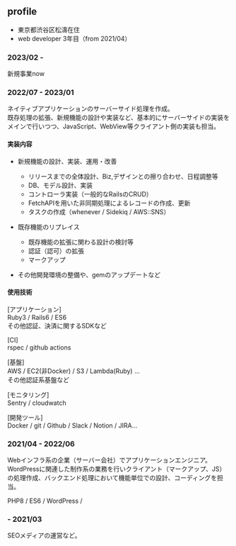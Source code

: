 ## profile

- 東京都渋谷区松濤在住
- web developer 3年目（from 2021/04）

### 2023/02 - 

新規事業now

### 2022/07 - 2023/01

ネイティブアプリケーションのサーバーサイド処理を作成。  
既存処理の拡張、新規機能の設計や実装など、基本的にサーバーサイドの実装をメインで行いつつ、JavaScript、WebView等クライアント側の実装も担当。

#### 実装内容

- 新規機能の設計、実装、運用・改善
  - リリースまでの全体設計、Biz,デザインとの擦り合わせ、日程調整等
  - DB、モデル設計、実装
  - コントローラ実装（一般的なRailsのCRUD）
  - FetchAPIを用いた非同期処理によるレコードの作成、更新
  - タスクの作成（whenever / Sidekiq / AWS::SNS）

- 既存機能のリプレイス
  - 既存機能の拡張に関わる設計の検討等
  - 認証（認可）の拡張
  - マークアップ

- その他開発環境の整備や、gemのアップデートなど

#### 使用技術

[アプリケーション]  
Ruby3 / Rails6 / ES6  
その他認証、決済に関するSDKなど

[CI]  
rspec / github actions

[基盤]  
AWS / EC2(非Docker) / S3 / Lambda(Ruby) ...  
その他認証系基盤など

[モニタリング]  
Sentry / cloudwatch

[開発ツール]  
Docker / git / Github / Slack / Notion / JIRA...

### 2021/04 - 2022/06

Webインフラ系の企業（サーバー会社）でアプリケーションエンジニア。
WordPressに関連した制作系の業務を行いクライアント（マークアップ、JS）の処理作成、バックエンド処理において機能単位での設計、コーディングを担当。

PHP8 / ES6 / WordPress /

### - 2021/03

SEOメディアの運営など。  
